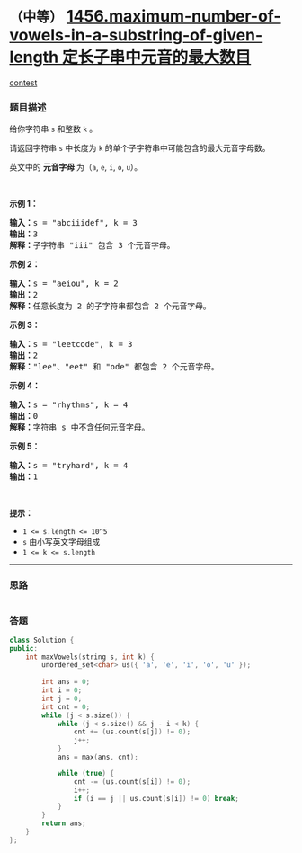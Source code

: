 # `（中等）` [1456.maximum-number-of-vowels-in-a-substring-of-given-length 定长子串中元音的最大数目](https://leetcode-cn.com/problems/maximum-number-of-vowels-in-a-substring-of-given-length/)

[contest](https://leetcode-cn.com/contest/weekly-contest-190/problems/maximum-number-of-vowels-in-a-substring-of-given-length/)

### 题目描述
<p>给你字符串 <code>s</code> 和整数 <code>k</code> 。</p>

<p>请返回字符串 <code>s</code> 中长度为 <code>k</code> 的单个子字符串中可能包含的最大元音字母数。</p>

<p>英文中的 <strong>元音字母 </strong>为（<code>a</code>, <code>e</code>, <code>i</code>, <code>o</code>, <code>u</code>）。</p>

<p>&nbsp;</p>

<p><strong>示例 1：</strong></p>

<pre><strong>输入：</strong>s = "abciiidef", k = 3
<strong>输出：</strong>3
<strong>解释：</strong>子字符串 "iii" 包含 3 个元音字母。
</pre>

<p><strong>示例 2：</strong></p>

<pre><strong>输入：</strong>s = "aeiou", k = 2
<strong>输出：</strong>2
<strong>解释：</strong>任意长度为 2 的子字符串都包含 2 个元音字母。
</pre>

<p><strong>示例 3：</strong></p>

<pre><strong>输入：</strong>s = "leetcode", k = 3
<strong>输出：</strong>2
<strong>解释：</strong>"lee"、"eet" 和 "ode" 都包含 2 个元音字母。
</pre>

<p><strong>示例 4：</strong></p>

<pre><strong>输入：</strong>s = "rhythms", k = 4
<strong>输出：</strong>0
<strong>解释：</strong>字符串 s 中不含任何元音字母。
</pre>

<p><strong>示例 5：</strong></p>

<pre><strong>输入：</strong>s = "tryhard", k = 4
<strong>输出：</strong>1
</pre>

<p>&nbsp;</p>

<p><strong>提示：</strong></p>

<ul>
	<li><code>1 &lt;= s.length &lt;= 10^5</code></li>
	<li><code>s</code> 由小写英文字母组成</li>
	<li><code>1 &lt;= k &lt;= s.length</code></li>
</ul>

            

---
### 思路
```
```



### 答题
``` C++
class Solution {
public:
    int maxVowels(string s, int k) {
        unordered_set<char> us({ 'a', 'e', 'i', 'o', 'u' });
        
        int ans = 0;
        int i = 0;
        int j = 0;
        int cnt = 0;
        while (j < s.size()) {
            while (j < s.size() && j - i < k) {
                cnt += (us.count(s[j]) != 0);
                j++;
            }
            ans = max(ans, cnt);

            while (true) {
                cnt -= (us.count(s[i]) != 0);
                i++;
                if (i == j || us.count(s[i]) != 0) break;
            }
        }
        return ans;
    }
};
```




